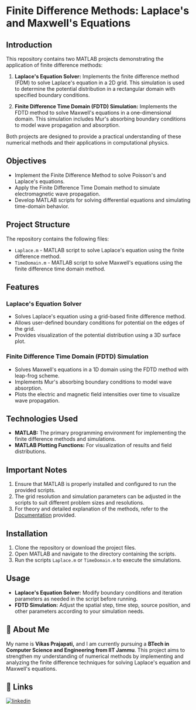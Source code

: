# Finite Difference Methods: Laplace's and Maxwell's Equations

## Introduction
This repository contains two MATLAB projects demonstrating the application of finite difference methods:

1. __Laplace's Equation Solver:__ Implements the finite difference method (FDM) to solve Laplace's equation in a 2D grid. This simulation is used to determine the potential distribution in a rectangular domain with specified boundary conditions.

2. __Finite Difference Time Domain (FDTD) Simulation:__ Implements the FDTD method to solve Maxwell's equations in a one-dimensional domain. This simulation includes Mur's absorbing boundary conditions to model wave propagation and absorption.

Both projects are designed to provide a practical understanding of these numerical methods and their applications in computational physics.
## Objectives
- Implement the Finite Difference Method to solve Poisson's and Laplace's equations.
- Apply the Finite Difference Time Domain method to simulate electromagnetic wave propagation.
- Develop MATLAB scripts for solving differential equations and simulating time-domain behavior.
## Project Structure

The repository contains the following files:

* `Laplace.m` - MATLAB script to solve Laplace's equation using the finite difference method.
* `TimeDomain.m` - MATLAB script to solve Maxwell's equations using the finite difference time domain method.
## Features

### Laplace's Equation Solver
* Solves Laplace's equation using a grid-based finite difference method.
* Allows user-defined boundary conditions for potential on the edges of the grid.
* Provides visualization of the potential distribution using a 3D surface plot.

### Finite Difference Time Domain (FDTD) Simulation

* Solves Maxwell's equations in a 1D domain using the FDTD method with leap-frog scheme.
* Implements Mur's absorbing boundary conditions to model wave absorption.
* Plots the electric and magnetic field intensities over time to visualize wave propagation.
## Technologies Used

* __MATLAB:__ The primary programming environment for implementing the finite difference methods and simulations.
* __MATLAB Plotting Functions:__ For visualization of results and field distributions.
## Important Notes

1. Ensure that MATLAB is properly installed and configured to run the provided scripts.
2. The grid resolution and simulation parameters can be adjusted in the scripts to suit different problem sizes and resolutions.
3. For theory and detailed explanation of the methods, refer to the [Documentation](https://docs.google.com/presentation/d/1EKptOWMXIFsXeU-AglO7u-vVLGhU4iwj/edit?usp=sharing&ouid=112359432576437648839&rtpof=true&sd=true) provided.
## Installation

1. Clone the repository or download the project files.
2. Open MATLAB and navigate to the directory containing the scripts.
3. Run the scripts `Laplace.m` or `TimeDomain.m` to execute the simulations.
## Usage
- __Laplace's Equation Solver:__ Modify boundary conditions and iteration parameters as needed in the script before running.
- __FDTD Simulation:__ Adjust the spatial step, time step, source position, and other parameters according to your simulation needs.
## 🚀 About Me

My name is __Vikas Prajapati,__ and I am currently pursuing a __BTech in Computer Science and Engineering from IIT Jammu__. This project aims to strengthen my understanding of numerical methods by implementing and analyzing the finite difference techniques for solving Laplace's equation and Maxwell's equations.
## 🔗 Links

[![linkedin](https://img.shields.io/badge/linkedin-0A66C2?style=for-the-badge&logo=linkedin&logoColor=white)](https://www.linkedin.com/in/vikas-prajapati-577bab252/)


